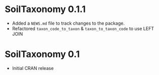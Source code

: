 # SoilTaxonomy 0.1.1
* Added a `NEWS.md` file to track changes to the package.
* Refactored `taxon_code_to_taxon` & `taxon_to_taxon_code` to use LEFT JOIN

# SoilTaxonomy 0.1
* Initial CRAN release
